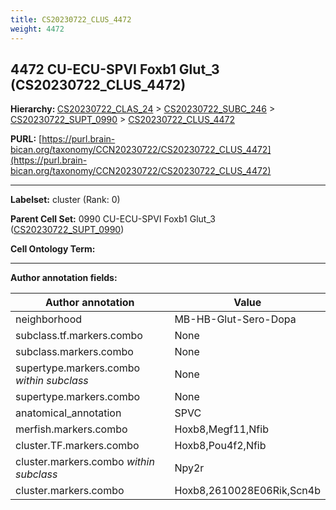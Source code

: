 ```yaml
---
title: CS20230722_CLUS_4472
weight: 4472
---
```

## 4472 CU-ECU-SPVI Foxb1 Glut_3 (CS20230722_CLUS_4472)
<b>Hierarchy: </b>
[CS20230722_CLAS_24](../CS20230722_CLAS_24) >
[CS20230722_SUBC_246](../CS20230722_SUBC_246) >
[CS20230722_SUPT_0990](../CS20230722_SUPT_0990) >
[CS20230722_CLUS_4472](../CS20230722_CLUS_4472)

**PURL:** [https://purl.brain-bican.org/taxonomy/CCN20230722/CS20230722_CLUS_4472](https://purl.brain-bican.org/taxonomy/CCN20230722/CS20230722_CLUS_4472)

---


**Labelset:** cluster (Rank: 0)

**Parent Cell Set:** 0990 CU-ECU-SPVI Foxb1 Glut_3 ([CS20230722_SUPT_0990](../CS20230722_SUPT_0990))



**Cell Ontology Term:** 

[MARKER GENES.]: #


---

[TRANSFERRED ANNOTATIONS.]: #


[AUTHOR ANNOTATION FIELDS.]: #


**Author annotation fields:**

| Author annotation | Value |
|-------------------|-------|
|neighborhood|MB-HB-Glut-Sero-Dopa|
|subclass.tf.markers.combo|None|
|subclass.markers.combo|None|
|supertype.markers.combo _within subclass_|None|
|supertype.markers.combo|None|
|anatomical_annotation|SPVC|
|merfish.markers.combo|Hoxb8,Megf11,Nfib|
|cluster.TF.markers.combo|Hoxb8,Pou4f2,Nfib|
|cluster.markers.combo _within subclass_|Npy2r|
|cluster.markers.combo|Hoxb8,2610028E06Rik,Scn4b|
